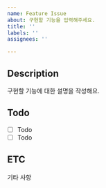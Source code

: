 ```yaml
---
name: Feature Issue
about: 구현할 기능을 입력해주세요.
title: ''
labels: ''
assignees: ''

---
```


## Description

구현할 기능에 대한 설명을 작성해요.

## Todo

- [ ] Todo
- [ ] Todo

## ETC

기타 사항
